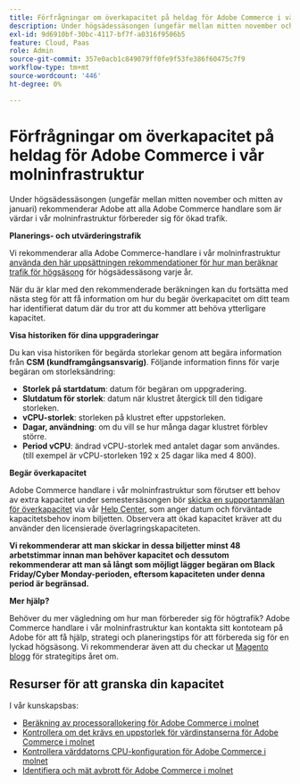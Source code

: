 ```yaml
---
title: Förfrågningar om överkapacitet på heldag för Adobe Commerce i vår molninfrastruktur
description: Under högsädessäsongen (ungefär mellan mitten november och mitten av januari) rekommenderar Adobe att alla Adobe Commerce handlare som är värdar i vår molninfrastruktur förbereder sig för ökad trafik.
exl-id: 9d6910bf-30bc-4117-bf7f-a0316f9506b5
feature: Cloud, Paas
role: Admin
source-git-commit: 357e0acb1c849079ff0fe9f53fe386f60475c7f9
workflow-type: tm+mt
source-wordcount: '446'
ht-degree: 0%

---
```


# Förfrågningar om överkapacitet på heldag för Adobe Commerce i vår molninfrastruktur

Under högsädessäsongen (ungefär mellan mitten november och mitten av januari) rekommenderar Adobe att alla Adobe Commerce handlare som är värdar i vår molninfrastruktur förbereder sig för ökad trafik.

**Planerings- och utvärderingstrafik**

Vi rekommenderar alla Adobe Commerce-handlare i vår molninfrastruktur [använda den här uppsättningen rekommendationer för hur man beräknar trafik för högsäsong](https://business.adobe.com/blog/how-to/the-5-ps-of-peak-season-performance-a-guide-to-preparing-your-infrastructure-for-high-traffic) för högsädessäsong varje år.

När du är klar med den rekommenderade beräkningen kan du fortsätta med nästa steg för att få information om hur du begär överkapacitet om ditt team har identifierat datum där du tror att du kommer att behöva ytterligare kapacitet.

**Visa historiken för dina uppgraderingar**

Du kan visa historiken för begärda storlekar genom att begära information från **CSM (kundframgångsansvarig)**.
Följande information finns för varje begäran om storleksändring:

* **Storlek på startdatum**: datum för begäran om uppgradering.
* **Slutdatum för storlek**: datum när klustret återgick till den tidigare storleken.
* **vCPU-storlek**: storleken på klustret efter uppstorleken.
* **Dagar, användning**: om du vill se hur många dagar klustret förblev större.
* **Period vCPU**: ändrad vCPU-storlek med antalet dagar som användes. (till exempel är vCPU-storleken 192 x 25 dagar lika med 4 800).

**Begär överkapacitet**

Adobe Commerce handlare i vår molninfrastruktur som förutser ett behov av extra kapacitet under semestersäsongen bör [skicka en supportanmälan för överkapacitet](https://experienceleague.adobe.com/docs/commerce-knowledge-base/kb/how-to/how-to-request-temporary-magento-upsize.html) via vår [Help Center](/help/overview.md), som anger datum och förväntade kapacitetsbehov inom biljetten. Observera att ökad kapacitet kräver att du använder den licensierade överlagringskapaciteten.

**Vi rekommenderar att man skickar in dessa biljetter minst 48 arbetstimmar innan man behöver kapacitet och dessutom rekommenderar att man så långt som möjligt lägger begäran om Black Friday/Cyber Monday-perioden, eftersom kapaciteten under denna period är begränsad.**


**Mer hjälp?**

Behöver du mer vägledning om hur man förbereder sig för högtrafik? Adobe Commerce handlare i vår molninfrastruktur kan kontakta sitt kontoteam på Adobe för att få hjälp, strategi och planeringstips för att förbereda sig för en lyckad högsäsong. Vi rekommenderar även att du checkar ut [Magento blogg](https://magento.com/blog) för strategitips året om.

## Resurser för att granska din kapacitet

I vår kunskapsbas:

* [Beräkning av processorallokering för Adobe Commerce i molnet](https://experienceleague.adobe.com/docs/commerce-knowledge-base/kb/how-to/magento-commerce-cloud-cpu-allocation-calculation.html)
* [Kontrollera om det krävs en uppstorlek för värdinstanserna för Adobe Commerce i molnet](https://experienceleague.adobe.com/docs/commerce-knowledge-base/kb/how-to/magento-commerce-cloud-check-if-upsize-for-hosts-instances-is-needed.html)
* [Kontrollera värddatorns CPU-konfiguration för Adobe Commerce i molnet](https://experienceleague.adobe.com/docs/commerce-knowledge-base/kb/how-to/magento-commerce-cloud-check-hosts-cpu-configuration.html)
* [Identifiera och mät avbrott för Adobe Commerce i molnet](https://experienceleague.adobe.com/docs/commerce-knowledge-base/kb/how-to/how-to-identify-outages.html)
